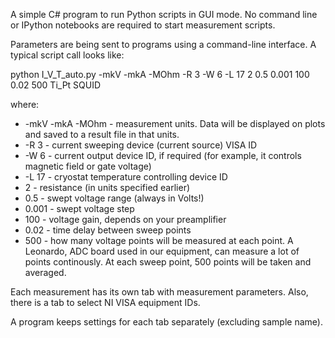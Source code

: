 A simple C# program to run Python scripts in GUI mode. No command line or IPython notebooks are required to start measurement scripts.

Parameters are being sent to programs using a command-line interface. A typical script call looks like:

python I_V_T_auto.py -mkV -mkA -MOhm -R 3 -W 6 -L 17 2 0.5 0.001 100 0.02 500 Ti_Pt SQUID

where:
* -mkV -mkA -MOhm - measurement units. Data will be displayed on plots and saved to a result file in that units.
* -R 3 - current sweeping device (current source) VISA ID
* -W 6 - current output device ID, if required (for example, it controls magnetic field or gate voltage)
* -L 17 - cryostat temperature controlling device ID
* 2 - resistance (in units specified earlier)
* 0.5 - swept voltage range (always in Volts!)
* 0.001 - swept voltage step
* 100 - voltage gain, depends on your preamplifier
* 0.02 - time delay between sweep points
* 500 - how many voltage points will be measured at each point. A Leonardo, ADC board used in our equipment, can measure a lot of points continously. At each sweep point, 500 points will be taken and averaged.

Each measurement has its own tab with measurement parameters. Also, there is a tab to select NI VISA equipment IDs.

A program keeps settings for each tab separately (excluding sample name).
